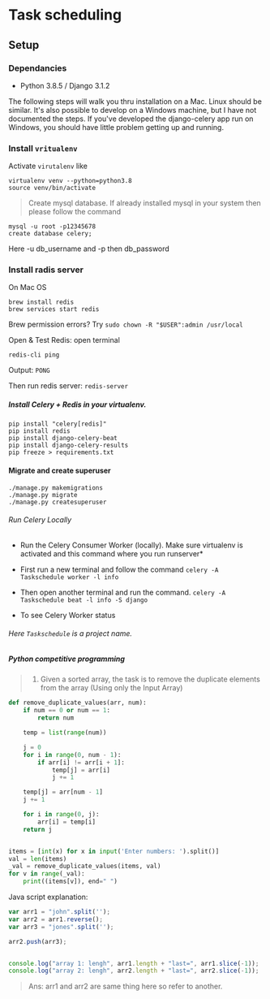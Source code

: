 # Task scheduling

## Setup

### Dependancies

- Python 3.8.5 / Django 3.1.2

The following steps will walk you thru installation on a Mac. Linux should be similar.
It's also possible to develop on a Windows machine, but I have not documented the steps.
If you've developed the django-celery app run on Windows, you should have little problem getting
up and running.

### Install ```vritualenv```
Activate `virutalenv` like
```
virtualenv venv --python=python3.8
source venv/bin/activate
```

> Create mysql database. If already installed mysql in your system then please follow the command
```mysql based
mysql -u root -p12345678
create database celery;
```
Here -u db_username and -p then db_password


### Install radis server 
On Mac OS
```
brew install redis
brew services start redis
```
Brew permission errors? Try ```sudo chown -R "$USER":admin /usr/local```

Open & Test Redis: open terminal
```
redis-cli ping
```
Output:
```PONG```

Then run redis server: ```redis-server```
##### Install Celery + Redis in your virtualenv.
```
pip install "celery[redis]"
pip install redis
pip install django-celery-beat
pip install django-celery-results
pip freeze > requirements.txt
```

 
#### Migrate and create superuser
```
./manage.py makemigrations
./manage.py migrate
./manage.py createsuperuser
```

###### Run Celery Locally
* Run the Celery Consumer Worker (locally). Make sure virtualenv is activated and this command where you run runserver*

- First run a new terminal and follow the command
`celery -A Taskschedule worker -l info`

- Then open another terminal and run the command.
`celery -A Taskschedule beat -l info -S django`

* To see Celery Worker status

###### Here `Taskschedule` is a project name.


##### Python competitive programming
> 1. Given a sorted array, the task is to remove the duplicate elements from the array
(Using only the Input Array)

```python
def remove_duplicate_values(arr, num):
    if num == 0 or num == 1:
        return num

    temp = list(range(num))

    j = 0
    for i in range(0, num - 1):
        if arr[i] != arr[i + 1]:
            temp[j] = arr[i]
            j += 1

    temp[j] = arr[num - 1]
    j += 1

    for i in range(0, j):
        arr[i] = temp[i]
    return j


items = [int(x) for x in input('Enter numbers: ').split()]
val = len(items)
_val = remove_duplicate_values(items, val)
for v in range(_val):
    print((items[v]), end=" ")
```

Java script explanation:

```javascript
var arr1 = "john".split('');
var arr2 = arr1.reverse();
var arr3 = "jones".split('');

arr2.push(arr3);


console.log("array 1: lengh", arr1.length + "last=", arr1.slice(-1));
console.log("array 2: lengh", arr2.length + "last=", arr2.slice(-1));
```

> Ans: arr1 and arr2 are same thing here so refer to another.
